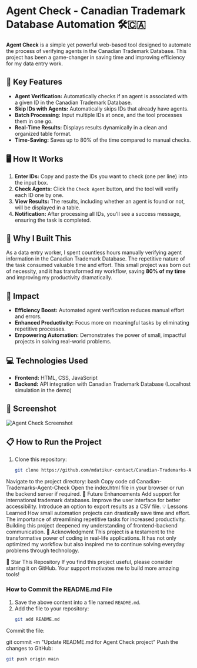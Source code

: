 # Agent Check - Canadian Trademark Database Automation 🛠️🇨🇦

**Agent Check** is a simple yet powerful web-based tool designed to automate the process of verifying agents in the Canadian Trademark Database. This project has been a game-changer in saving time and improving efficiency for my data entry work.

## 🚀 Key Features
- **Agent Verification:** Automatically checks if an agent is associated with a given ID in the Canadian Trademark Database.
- **Skip IDs with Agents:** Automatically skips IDs that already have agents.
- **Batch Processing:** Input multiple IDs at once, and the tool processes them in one go.
- **Real-Time Results:** Displays results dynamically in a clean and organized table format.
- **Time-Saving:** Saves up to 80% of the time compared to manual checks.

## 🖥️ How It Works
1. **Enter IDs:** Copy and paste the IDs you want to check (one per line) into the input box.
2. **Check Agents:** Click the `Check Agent` button, and the tool will verify each ID one by one.
3. **View Results:** The results, including whether an agent is found or not, will be displayed in a table.
4. **Notification:** After processing all IDs, you'll see a success message, ensuring the task is completed.

## 📖 Why I Built This
As a data entry worker, I spent countless hours manually verifying agent information in the Canadian Trademark Database. The repetitive nature of the task consumed valuable time and effort. This small project was born out of necessity, and it has transformed my workflow, saving **80% of my time** and improving my productivity dramatically.

## 🌟 Impact
- **Efficiency Boost:** Automated agent verification reduces manual effort and errors.
- **Enhanced Productivity:** Focus more on meaningful tasks by eliminating repetitive processes.
- **Empowering Automation:** Demonstrates the power of small, impactful projects in solving real-world problems.

## 💻 Technologies Used
- **Frontend:** HTML, CSS, JavaScript
- **Backend:** API integration with Canadian Trademark Database (Localhost simulation in the demo)

## 📸 Screenshot
![Agent Check Screenshot](https://github.com/user-attachments/assets/1a77ea69-fef5-47cb-8762-fc2ed23c6649)


## 📋 How to Run the Project
1. Clone this repository:
   ```bash
   git clone https://github.com/mdatikur-contact/Canadian-Trademarks-Agent-Check.git
Navigate to the project directory:
bash
Copy code
cd Canadian-Trademarks-Agent-Check
Open the index.html file in your browser or run the backend server if required.
🌟 Future Enhancements
Add support for international trademark databases.
Improve the user interface for better accessibility.
Introduce an option to export results as a CSV file.
💡 Lessons Learned
How small automation projects can drastically save time and effort.
The importance of streamlining repetitive tasks for increased productivity.
Building this project deepened my understanding of frontend-backend communication.
🙌 Acknowledgment
This project is a testament to the transformative power of coding in real-life applications. It has not only optimized my workflow but also inspired me to continue solving everyday problems through technology.


🌟 Star This Repository
If you find this project useful, please consider starring it on GitHub. Your support motivates me to build more amazing tools!



### **How to Commit the README.md File**
1. Save the above content into a file named `README.md`.
2. Add the file to your repository:
   ```bash
   git add README.md
Commit the file:

git commit -m "Update README.md for Agent Check project"
Push the changes to GitHub:
```bash
git push origin main
